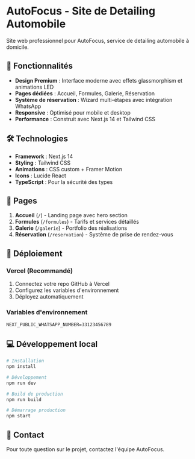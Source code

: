 # AutoFocus - Site de Detailing Automobile

Site web professionnel pour AutoFocus, service de detailing automobile à domicile.

## 🚀 Fonctionnalités

- **Design Premium** : Interface moderne avec effets glassmorphism et animations LED
- **Pages dédiées** : Accueil, Formules, Galerie, Réservation
- **Système de réservation** : Wizard multi-étapes avec intégration WhatsApp
- **Responsive** : Optimisé pour mobile et desktop
- **Performance** : Construit avec Next.js 14 et Tailwind CSS

## 🛠️ Technologies

- **Framework** : Next.js 14
- **Styling** : Tailwind CSS
- **Animations** : CSS custom + Framer Motion
- **Icons** : Lucide React
- **TypeScript** : Pour la sécurité des types

## 📱 Pages

1. **Accueil** (`/`) - Landing page avec hero section
2. **Formules** (`/formules`) - Tarifs et services détaillés
3. **Galerie** (`/galerie`) - Portfolio des réalisations
4. **Réservation** (`/reservation`) - Système de prise de rendez-vous

## 🚀 Déploiement

### Vercel (Recommandé)
1. Connectez votre repo GitHub à Vercel
2. Configurez les variables d'environnement
3. Déployez automatiquement

### Variables d'environnement
```env
NEXT_PUBLIC_WHATSAPP_NUMBER=33123456789
```

## 💻 Développement local

```bash
# Installation
npm install

# Développement
npm run dev

# Build de production
npm run build

# Démarrage production
npm start
```

## 📧 Contact

Pour toute question sur le projet, contactez l'équipe AutoFocus.
